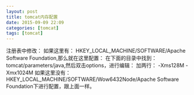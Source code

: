 ```yaml
---
layout: post
title: tomcat内存配置
date: 2015-09-09 22:09
categories: [tomcat]
tags: [tomcat]
---
```

注册表中修改：
如果这里有：
HKEY_LOCAL_MACHINE/SOFTWARE/Apache Software Foundation,那么就在这里配置：
在下面的目录中找到：tomcat/parameters/java,然后双击options，进行编辑：
加两行：
-Xms128M
-Xmx1024M
如果这里没有：
HKEY_LOCAL_MACHINE/SOFTWARE/Wow6432Node/Apache Software Foundation下进行配置，跟上面一样。
